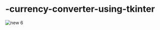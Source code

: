 # -currency-converter-using-tkinter


![new 6](https://user-images.githubusercontent.com/90713809/205020270-04667cb8-3047-4721-a854-1d21737d5540.png)
